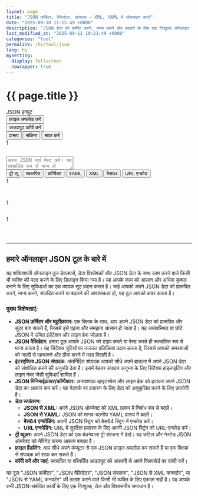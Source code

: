 ```yaml
---
layout: page
title: "JSON फ़ॉर्मेटर, वैलिडेटर, संपादक - XML, YAML में ऑनलाइन बदलें"
date: "2025-09-10 11:15:49 +0800"
description: "JSON डेटा को फ़ॉर्मेट करने, मान्य करने और बदलने के लिए एक निःशुल्क ऑनलाइन JSON टूल। अपने JSON को सुंदर बनाएं, छोटा करें, या ट्री संरचना में देखें। JSON को XML, YAML, और बहुत कुछ में बदलें।"
last_modified_at: "2025-09-11 10:21:49 +0800"
categories: "tool"
permalink: /hi/tool/json
lang: hi
mysetting:
  display: fullscreen
  nowrapper: true
---
```


<h1 class="page-title">{{ page.title }}</h1>

<link rel="stylesheet" href="{{ site.baseurl }}/assets/css/json-tool.css">

<div class="json-tool-container">
    <div class="toolbar">
        <div class="toolbar-left">
            <div class="toolbar-title">JSON इनपुट</div>
            <button id="upload-file-btn" class="toolbar-btn-secondary">फ़ाइल अपलोड करें</button>
            <input type="file" id="file-input" style="display: none;" accept=".json,application/json,.txt,text/plain">
        </div>
        <div class="toolbar-actions">
            <span id="copy-feedback"></span>
            <button id="copy-btn">आउटपुट कॉपी करें</button>
        </div>
    </div>
    <div class="main-content">
        <div class="editor-pane">
            <div class="editor-header">
                <div class="editor-actions">
                    <button id="format-input-btn" title="JSON इनपुट को प्रारूपित करें">प्रारूप</button>
                    <button id="compact-input-btn" title="JSON इनपुट को संक्षिप्त करें">संक्षिप्त</button>
                    <button id="clear-btn" title="सामग्री और स्थानीय भंडारण साफ़ करें">साफ़ करें</button>
                </div>
                <div id="input-status-bar" class="status-bar"></div>
            </div>
            <div class="editor-wrapper">
                <div id="input-line-numbers" class="line-numbers">1</div>
                <pre id="highlighting-layer" aria-hidden="true"></pre>
                <textarea id="json-input" placeholder="अपना JSON यहाँ पेस्ट करें। यह स्वचालित रूप से मान्य हो जाएगा। इसे बदलने के लिए दाईं ओर के टैब का उपयोग करें।" spellcheck="false" tabindex="-1"></textarea>
            </div>
        </div>
        <div class="output-pane">
            <div class="tabs">
                <button class="tab-btn active" data-tab="tree">ट्री व्यू</button>
                <button class="tab-btn" data-tab="formatted">स्वरूपित</button>
                <button class="tab-btn" data-tab="compact">कॉम्पैक्ट</button>
                <button class="tab-btn" data-tab="yaml">YAML</button>
                <button class="tab-btn" data-tab="xml">XML</button>
                <button class="tab-btn" data-tab="base64">बेस64</button>
                <button class="tab-btn" data-tab="urlencode">URL एन्कोड</button>
            </div>
            <div id="tree" class="tab-content">
                <div id="tree-output"></div>
            </div>
            <div id="formatted" class="tab-content hidden">
                <div class="output-wrapper">
                    <div id="output-line-numbers" class="line-numbers">1</div>
                    <pre id="formatted-output"></pre>
                </div>
            </div>
            <div id="compact" class="tab-content hidden">
                <pre id="compact-output"></pre>
            </div>
            <div id="yaml" class="tab-content hidden">
                <div class="output-wrapper">
                    <div id="yaml-line-numbers" class="line-numbers">1</div>
                    <pre id="yaml-output"></pre>
                </div>
            </div>
            <div id="xml" class="tab-content hidden">
                <div class="output-wrapper">
                    <div id="xml-line-numbers" class="line-numbers">1</div>
                    <pre id="xml-output"></pre>
                </div>
            </div>
            <div id="base64" class="tab-content hidden">
                <pre id="base64-output"></pre>
            </div>
            <div id="urlencode" class="tab-content hidden">
                <pre id="urlencode-output"></pre>
            </div>
        </div>
    </div>
</div>

<script src="{{ site.baseurl }}/assets/js/json-tool-hi.js"></script>

---

## हमारे ऑनलाइन JSON टूल के बारे में

यह शक्तिशाली ऑनलाइन टूल डेवलपर्स, डेटा विश्लेषकों और JSON डेटा के साथ काम करने वाले किसी भी व्यक्ति की मदद करने के लिए डिज़ाइन किया गया है। यह आपके काम को आसान और अधिक कुशल बनाने के लिए सुविधाओं का एक व्यापक सूट प्रदान करता है। चाहे आपको अपने JSON डेटा को प्रारूपित करने, मान्य करने, संपादित करने या बदलने की आवश्यकता हो, यह टूल आपको कवर करता है।

### मुख्य विशेषताएं:

*   **JSON फ़ॉर्मेटर और ब्यूटीफ़ायर:** एक क्लिक के साथ, आप अपने JSON डेटा को प्रारूपित और सुंदर बना सकते हैं, जिससे इसे पढ़ना और समझना आसान हो जाता है। यह अव्यवस्थित या छोटे JSON में उचित इंडेंटेशन और लाइन ब्रेक जोड़ता है।
*   **JSON वैलिडेटर:** हमारा टूल आपके JSON को टाइप करते या पेस्ट करते ही स्वचालित रूप से मान्य करता है। यह सिंटैक्स त्रुटियों पर तत्काल प्रतिक्रिया प्रदान करता है, जिससे आपको समस्याओं को जल्दी से पहचानने और ठीक करने में मदद मिलती है।
*   **इंटरएक्टिव JSON संपादक:** अंतर्निहित संपादक आपको सीधे अपने ब्राउज़र में अपने JSON डेटा को संशोधित करने की अनुमति देता है। इसमें बेहतर संपादन अनुभव के लिए सिंटैक्स हाइलाइटिंग और लाइन नंबर जैसी सुविधाएँ शामिल हैं।
*   **JSON मिनिमाईफ़ायर/कॉम्पैक्टर:** अनावश्यक व्हाइटस्पेस और लाइन ब्रेक को हटाकर अपने JSON डेटा का आकार कम करें। यह नेटवर्क पर प्रसारण के लिए डेटा को अनुकूलित करने के लिए उपयोगी है।
*   **डेटा रूपांतरण:**
    *   **JSON से XML:** अपने JSON ऑब्जेक्ट को XML प्रारूप में निर्बाध रूप से बदलें।
    *   **JSON से YAML:** JSON को मानव-पठनीय YAML प्रारूप में बदलें।
    *   **बेस64 एन्कोडिंग:** अपनी JSON स्ट्रिंग को बेस64 स्ट्रिंग में एन्कोड करें।
    *   **URL एन्कोडिंग:** URL में सुरक्षित प्रसारण के लिए अपनी JSON स्ट्रिंग को URL-एन्कोड करें।
*   **ट्री व्यूअर:** अपने JSON डेटा को एक बंधनेवाला ट्री संरचना में देखें। यह जटिल और नेस्टेड JSON ऑब्जेक्ट को नेविगेट करना आसान बनाता है।
*   **फ़ाइल हैंडलिंग:** आप सीधे अपने कंप्यूटर से एक JSON फ़ाइल अपलोड कर सकते हैं या एक क्लिक से संपादक को साफ़ कर सकते हैं।
*   **कॉपी करें और जाएं:** स्वरूपित या परिवर्तित आउटपुट को आसानी से अपने क्लिपबोर्ड पर कॉपी करें।

यह टूल "JSON फ़ॉर्मेटर", "JSON वैलिडेटर", "JSON संपादक", "JSON से XML कनवर्टर", या "JSON से YAML कनवर्टर" की तलाश करने वाले किसी भी व्यक्ति के लिए एकदम सही है। यह आपके सभी JSON-संबंधित कार्यों के लिए एक निःशुल्क, तेज़ और विश्वसनीय समाधान है।
